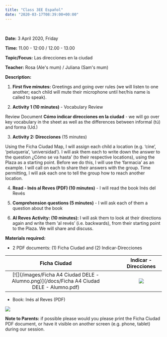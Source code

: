 ```yaml
---
title: "Class 3EE Español"
date: "2020-03-17T08:39:00+00:00"
---
```


&nbsp;

**Date:** 3 April 2020, Friday

**Time:** 11.00 - 12:00 / 12.00 - 13.00

**Topic/Focus:** Las direcciones en la ciudad

**Teacher:** Rosa (Ale's mum) / Juliana (Sam's mum)

**Description:**
1. **First five minutes:** Greetings and going over rules (we will listen to one another; each child will mute their microphone until her/his name is called to speak).

2. **Activity 1 (10 minutes)** - Vocabulary Review

Review Document **Cómo indicar direcciones en la ciudad** - we will go over key vocabulary in the sheet as well as the differences between informal (tú) and forma (Ud.)

3. **Activity 2: Direcciones** (15 minutes)

Using the Ficha Ciudad Map, I will assign each child a location (e.g. ‘cine’, ‘peluqueria’, ‘universidad’). I will ask them each to write down the answer to the question ¿Cómo se va hasta’ (to their respective locations), using the Plaza as a starting point. Before we do this, I will use the ‘farmacia’ as an example. I will call on each to share their answers with the group. Time permitting, I will ask each one to tell the group how to reach another location.

4. **Read - Inés al Reves (PDF) (10 minutes)** - I will read the book Inés del Revés 

5. **Comprehension questions (5 minutes)** - I will ask each of them a question about the book

6. **Al Reves Activity: (10 minutes):** I will ask them to look at their directions again and write them ‘al revés’ (i.e. backwards), from their starting point to the Plaza. We will share and discuss.

**Materials required:**

* 2 PDF documents: (1) Ficha Ciudad and (2) Indicar-Direcciones

**Ficha Ciudad** | &nbsp; &nbsp; | &nbsp; &nbsp; | **Indicar - Direcciones**
:---: | :---: | :---: | :---:
[![](/images/Ficha A4 Ciudad DELE - Alumno.png)](/docs/Ficha A4 Ciudad DELE - Alumno.pdf) | &nbsp; &nbsp; | &nbsp; &nbsp; | [![](/images/indicar-direcciones.png)](/docs/indicar-direcciones.pdf)

* Book: Inés al Reves (PDF)

[![](/images/inesdelreves.png)](/docs/inesdelreves.pdf)

**Note to Parents:** if possible please would you please print the Ficha Ciudad PDF document, or have it visible on another screen (e.g. phone, tablet) during our session.

<br/>
<br/>


 